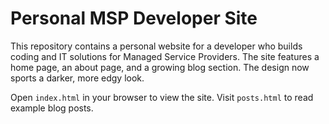 # Personal MSP Developer Site

This repository contains a personal website for a developer who builds coding and IT solutions for Managed Service Providers. The site features a home page, an about page, and a growing blog section. The design now sports a darker, more edgy look.

Open `index.html` in your browser to view the site. Visit `posts.html` to read example blog posts.
